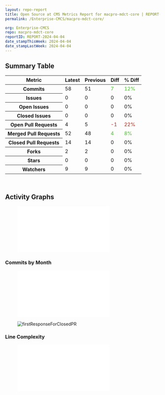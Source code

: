 ```yaml
---
layout: repo-report
title: Open Source at CMS Metrics Report for macpro-mdct-core | REPORT-2024-04-04
permalink: /Enterprise-CMCS/macpro-mdct-core/

org: Enterprise-CMCS
repo: macpro-mdct-core
reportID: REPORT-2024-04-04
date_stampThisWeek: 2024-04-04
date_stampLastWeek: 2024-04-04
---
```

<div class="summary-table">
  <table class="usa-table usa-table--borderless">
    <h2> Summary Table </h2>
    <thead>
      <tr>
        <th scope="col">Metric</th>
        <th scope="col">Latest</th>
        <th scope="col">Previous</th>
        <th scope="col">Diff</th>
        <th scope="col">% Diff</th>
      </tr>
    </thead>
    <tbody>
      <tr>
        <th scope="row">Commits</th>
        <td>58</td>
        <td>51</td>
        <td style="color: #45c527" >7</td>
        <td style="color: #45c527" >12%</td>
      </tr>
      <tr>
        <th scope="row">Issues</th>
        <td>0</td>
        <td>0</td>
        <td style="" >0</td>
        <td style="" >0%</td>
      </tr>
      <tr>
        <th scope="row">Open Issues</th>
        <td>0</td>
        <td>0</td>
        <td style="" >0</td>
        <td style="" >0%</td>
      </tr>
      <tr>
        <th scope="row">Closed Issues</th>
        <td>0</td>
        <td>0</td>
        <td style="" >0</td>
        <td style="" >0%</td>
      </tr>
      <tr>
        <th scope="row">Open Pull Requests</th>
        <td>4</td>
        <td>5</td>
        <td style="color: #d31c08" >-1</td>
        <td style="color: #d31c08" >22%</td>
      </tr>
      <tr>
        <th scope="row">Merged Pull Requests</th>
        <td>52</td>
        <td>48</td>
        <td style="color: #45c527" >4</td>
        <td style="color: #45c527" >8%</td>
      </tr>
      <tr>
        <th scope="row">Closed Pull Requests</th>
        <td>14</td>
        <td>14</td>
        <td style="" >0</td>
        <td style="" >0%</td>
      </tr>
      <tr>
        <th scope="row">Forks</th>
        <td>2</td>
        <td>2</td>
        <td style="" >0</td>
        <td style="" >0%</td>
      </tr>
      <tr>
        <th scope="row">Stars</th>
        <td>0</td>
        <td>0</td>
        <td style="" >0</td>
        <td style="" >0%</td>
      </tr>
      <tr>
        <th scope="row">Watchers</th>
        <td>9</td>
        <td>9</td>
        <td style="" >0</td>
        <td style="" >0%</td>
      </tr>
    </tbody>
  </table>
</div>
<div class="graph-container">
  <br>
  <h2>Activity Graphs</h2>
  <div class="row">
    <!--- Issues/PRs Status Breakdown Graph -->
    <figure>
      <embed type="image/svg+xml" src="{{ "/assets/img/graphs/Enterprise-CMCS/macpro-mdct-core/issue_gauge_macpro-mdct-core_data.svg" | url }}" />
    </figure>
    <!--- Contributor Activity Line Graph -->
    <h3>Commits by Month</h3>
    <figure>
      <embed type="image/svg+xml" src="{{ "/assets/img/graphs/Enterprise-CMCS/macpro-mdct-core/commit_sparklines_macpro-mdct-core_data.svg" | url }}" />
    </figure>
    <!--- First Response For Closed PR Scatterplot -->
    <div class="firstResponsePRCrop">
      <figure>
        <img alt="firstResponseForClosedPR" src="{{ "/assets/img/graphs/Enterprise-CMCS/macpro-mdct-core/firstResponseForClosedPR_macpro-mdct-core_data.png" | url }}" />
      </figure>
    </div>
    <!--- Line Complexity Graphs -->
    <h3>Line Complexity</h3>
    <figure>
      <embed type="image/svg+xml" src="{{ "/assets/img/graphs/Enterprise-CMCS/macpro-mdct-core/total_line_makeup_macpro-mdct-core_data.svg" | url }}" />
    </figure>
  </div>
</div>